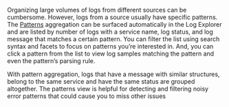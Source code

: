 Organizing large volumes of logs from different sources can be cumbersome. However, logs from a source usually have specific patterns. The <a href="https://docs.datadoghq.com/logs/explorer/#patterns" target="_blank">Patterns</a> aggregation can be surfaced automatically in the Log Explorer and are listed by number of logs with a service name, log status, and log message that matches a certain pattern. You can filter the list using search syntax and facets to focus on patterns you’re interested in. And, you can click a pattern from the list to view log samples matching the pattern and even the pattern’s parsing rule. 

With pattern aggregation, logs that have a message with similar structures, belong to the same service and have the same status are grouped altogether. The patterns view is helpful for detecting and filtering noisy error patterns that could cause you to miss other issues